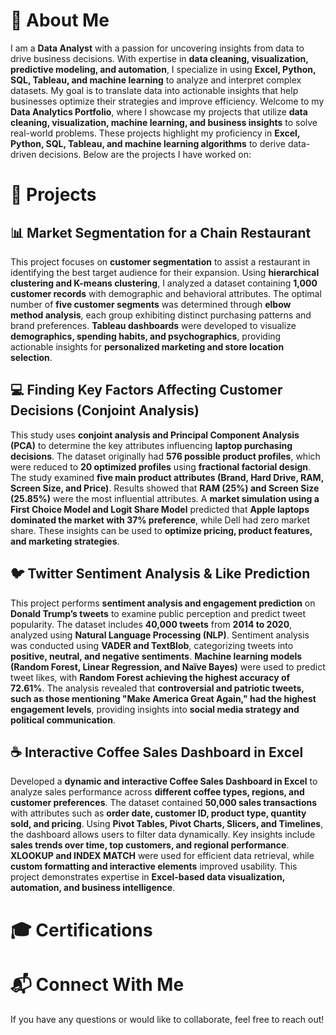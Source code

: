 # 👋 About Me
I am a **Data Analyst** with a passion for uncovering insights from data to drive business decisions. With expertise in **data cleaning, visualization, predictive modeling, and automation**, I specialize in using **Excel, Python, SQL, Tableau, and machine learning** to analyze and interpret complex datasets. My goal is to translate data into actionable insights that help businesses optimize their strategies and improve efficiency.
Welcome to my **Data Analytics Portfolio**, where I showcase my projects that utilize **data cleaning, visualization, machine learning, and business insights** to solve real-world problems. These projects highlight my proficiency in **Excel, Python, SQL, Tableau, and machine learning algorithms** to derive data-driven decisions. Below are the projects I have worked on:

# 🚀 Projects

## 📊 Market Segmentation for a Chain Restaurant
This project focuses on **customer segmentation** to assist a restaurant in identifying the best target audience for their expansion. Using **hierarchical clustering and K-means clustering**, I analyzed a dataset containing **1,000 customer records** with demographic and behavioral attributes. The optimal number of **five customer segments** was determined through **elbow method analysis**, each group exhibiting distinct purchasing patterns and brand preferences. **Tableau dashboards** were developed to visualize **demographics, spending habits, and psychographics**, providing actionable insights for **personalized marketing and store location selection**.

## 💻 Finding Key Factors Affecting Customer Decisions (Conjoint Analysis)
This study uses **conjoint analysis and Principal Component Analysis (PCA)** to determine the key attributes influencing **laptop purchasing decisions**. The dataset originally had **576 possible product profiles**, which were reduced to **20 optimized profiles** using **fractional factorial design**. The study examined **five main product attributes (Brand, Hard Drive, RAM, Screen Size, and Price)**. Results showed that **RAM (25%) and Screen Size (25.85%)** were the most influential attributes. A **market simulation using a First Choice Model and Logit Share Model** predicted that **Apple laptops dominated the market with 37% preference**, while Dell had zero market share. These insights can be used to **optimize pricing, product features, and marketing strategies**.

## 🐦 Twitter Sentiment Analysis & Like Prediction
This project performs **sentiment analysis and engagement prediction** on **Donald Trump’s tweets** to examine public perception and predict tweet popularity. The dataset includes **40,000 tweets** from **2014 to 2020**, analyzed using **Natural Language Processing (NLP)**. Sentiment analysis was conducted using **VADER and TextBlob**, categorizing tweets into **positive, neutral, and negative sentiments**. **Machine learning models (Random Forest, Linear Regression, and Naïve Bayes)** were used to predict tweet likes, with **Random Forest achieving the highest accuracy of 72.61%**. The analysis revealed that **controversial and patriotic tweets, such as those mentioning "Make America Great Again," had the highest engagement levels**, providing insights into **social media strategy and political communication**.

## ☕ Interactive Coffee Sales Dashboard in Excel
Developed a **dynamic and interactive Coffee Sales Dashboard in Excel** to analyze sales performance across **different coffee types, regions, and customer preferences**. The dataset contained **50,000 sales transactions** with attributes such as **order date, customer ID, product type, quantity sold, and pricing**. Using **Pivot Tables, Pivot Charts, Slicers, and Timelines**, the dashboard allows users to filter data dynamically. Key insights include **sales trends over time, top customers, and regional performance**. **XLOOKUP and INDEX MATCH** were used for efficient data retrieval, while **custom formatting and interactive elements** improved usability. This project demonstrates expertise in **Excel-based data visualization, automation, and business intelligence**.

# 🎓 Certifications

# 📬 Connect With Me
If you have any questions or would like to collaborate, feel free to reach out!
